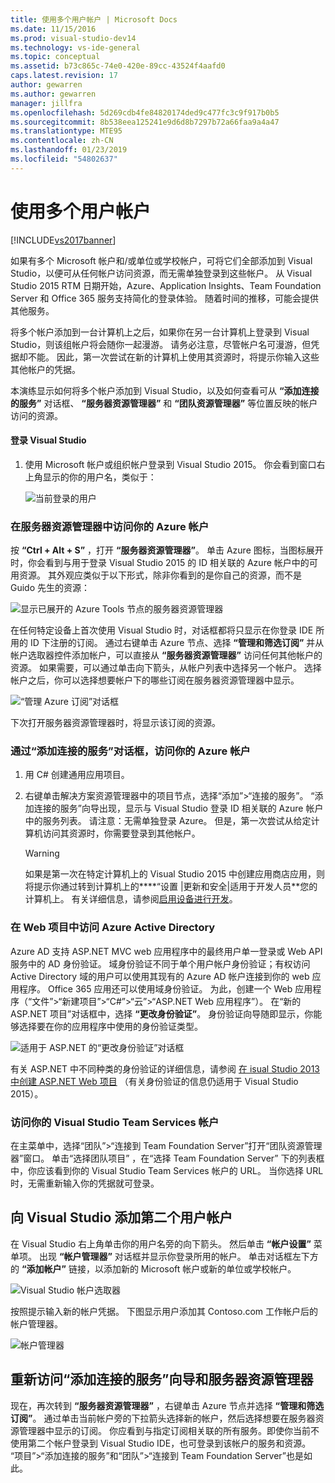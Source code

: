 ```yaml
---
title: 使用多个用户帐户 | Microsoft Docs
ms.date: 11/15/2016
ms.prod: visual-studio-dev14
ms.technology: vs-ide-general
ms.topic: conceptual
ms.assetid: b73c865c-74e0-420e-89cc-43524f4aafd0
caps.latest.revision: 17
author: gewarren
ms.author: gewarren
manager: jillfra
ms.openlocfilehash: 5d269cdb4fe84820174ded9c477fc3c9f917b0b5
ms.sourcegitcommit: 8b538eea125241e9d6d8b7297b72a66faa9a4a47
ms.translationtype: MTE95
ms.contentlocale: zh-CN
ms.lasthandoff: 01/23/2019
ms.locfileid: "54802637"
---
```

# <a name="work-with-multiple-user-accounts"></a>使用多个用户帐户
[!INCLUDE[vs2017banner](../includes/vs2017banner.md)]

如果有多个 Microsoft 帐户和/或单位或学校帐户，可将它们全部添加到 Visual Studio，以便可从任何帐户访问资源，而无需单独登录到这些帐户。 从 Visual Studio 2015 RTM 日期开始，Azure、Application Insights、Team Foundation Server 和 Office 365 服务支持简化的登录体验。 随着时间的推移，可能会提供其他服务。  
  
 将多个帐户添加到一台计算机上之后，如果你在另一台计算机上登录到 Visual Studio，则该组帐户将会随你一起漫游。 请务必注意，尽管帐户名可漫游，但凭据却不能。 因此，第一次尝试在新的计算机上使用其资源时，将提示你输入这些其他帐户的凭据。  
  
 本演练显示如何将多个帐户添加到 Visual Studio，以及如何查看可从 **“添加连接的服务”** 对话框、 **“服务器资源管理器”** 和 **“团队资源管理器”** 等位置反映的帐户访问的资源。  
  
#### <a name="sign-in-to-visual-studio"></a>登录 Visual Studio  
  
1.  使用 Microsoft 帐户或组织帐户登录到 Visual Studio 2015。 你会看到窗口右上角显示的你的用户名，类似于：  
  
     ![当前登录的用户](../ide/media/vs2015-username.png "VS2015_UserName")  
  
### <a name="access-your-azure-account-in-server-explorer"></a>在服务器资源管理器中访问你的 Azure 帐户  
 按 **“Ctrl + Alt + S”** ，打开 **“服务器资源管理器”**。 单击 Azure 图标，当图标展开时，你会看到与用于登录 Visual Studio 2015 的 ID 相关联的 Azure 帐户中的可用资源。 其外观应类似于以下形式，除非你看到的是你自己的资源，而不是 Guido 先生的资源：  
  
 ![显示已展开的 Azure Tools 节点的服务器资源管理器](../ide/media/vs2015-serverexplorer.png "VS2015_ServerExplorer")  
  
 在任何特定设备上首次使用 Visual Studio 时，对话框都将只显示在你登录 IDE 所用的 ID 下注册的订阅。 通过右键单击 Azure 节点、选择 **“管理和筛选订阅”** 并从帐户选取器控件添加帐户，可以直接从 **“服务器资源管理器”** 访问任何其他帐户的资源。 如果需要，可以通过单击向下箭头，从帐户列表中选择另一个帐户。 选择帐户之后，你可以选择想要帐户下的哪些订阅在服务器资源管理器中显示。  
  
 ![“管理 Azure 订阅”对话框](../ide/media/vs2015-manage-subs.png "vs2015_manage_subs")  
  
 下次打开服务器资源管理器时，将显示该订阅的资源。  
  
### <a name="access-your-azure-account-via-add-connected-service-dialog"></a>通过“添加连接的服务”对话框，访问你的 Azure 帐户  
  
1.  用 C# 创建通用应用项目。  
  
2.  右键单击解决方案资源管理器中的项目节点，选择“添加”>“连接的服务”。 “添加连接的服务”向导出现，显示与 Visual Studio 登录 ID 相关联的 Azure 帐户中的服务列表。 请注意：无需单独登录 Azure。 但是，第一次尝试从给定计算机访问其资源时，你需要登录到其他帐户。  
  
    > [!WARNING]
    >  如果是第一次在特定计算机上的 Visual Studio 2015 中创建应用商店应用，则将提示你通过转到计算机上的****“设置 |更新和安全&#124;适用于开发人员**您的计算机上。 有关详细信息，请参阅[启用设备进行开发](https://msdn.microsoft.com/library/windows/apps/dn706236.aspx)。  
  
###  <a name="access_azure"></a> 在 Web 项目中访问 Azure Active Directory  
 Azure AD 支持 ASP.NET MVC web 应用程序中的最终用户单一登录或 Web API 服务中的 AD 身份验证。 域身份验证不同于单个用户帐户身份验证；有权访问 Active Directory 域的用户可以使用其现有的 Azure AD 帐户连接到你的 web 应用程序。 Office 365 应用还可以使用域身份验证。 为此，创建一个 Web 应用程序（“文件”>“新建项目”>“C#”>“云”>“ASP.NET Web 应用程序”）。 在“新的 ASP.NET 项目”对话框中，选择 **“更改身份验证”**。 身份验证向导随即显示，你能够选择要在你的应用程序中使用的身份验证类型。  
  
 ![适用于 ASP.NET 的“更改身份验证”对话框](../ide/media/vs2015-change-authentication.png "VS2015_change_authentication")  
  
 有关 ASP.NET 中不同种类的身份验证的详细信息，请参阅 [在 isual Studio 2013 中创建 ASP.NET Web 项目](http://www.asp.net/visual-studio/overview/2013/creating-web-projects-in-visual-studio#orgauth) （有关身份验证的信息仍适用于 Visual Studio 2015）。  
  
### <a name="access-your-visual-studio-team-services-account"></a>访问你的 Visual Studio Team Services 帐户  
 在主菜单中，选择“团队”>“连接到 Team Foundation Server”打开“团队资源管理器”窗口。 单击“选择团队项目” ，在“选择 Team Foundation Server” 下的列表框中，你应该看到你的 Visual Studio Team Services 帐户的 URL。 当你选择 URL 时，无需重新输入你的凭据就可登录。  
  
## <a name="add-a-second-user-account-to-visual-studio"></a>向 Visual Studio 添加第二个用户帐户  
 在 Visual Studio 右上角单击你的用户名旁的向下箭头。 然后单击 **“帐户设置”** 菜单项。 出现 **“帐户管理器”** 对话框并显示你登录所用的帐户。 单击对话框左下方的 **“添加帐户”** 链接，以添加新的 Microsoft 帐户或新的单位或学校帐户。  
  
 ![Visual Studio 帐户选取器](../ide/media/vs2015-acct-picker.png "VS2015_acct_picker")  
  
 按照提示输入新的帐户凭据。 下图显示用户添加其 Contoso.com 工作帐户后的帐户管理器。  
  
 ![帐户管理器](../ide/media/vs2015-accountmanager.gif "VS2015_AccountManager")  
  
## <a name="revisit-the-add-connected-services-wizard-and-server-explorer"></a>重新访问“添加连接的服务”向导和服务器资源管理器  
 现在，再次转到 **“服务器资源管理器”** ，右键单击 Azure 节点并选择 **“管理和筛选订阅”**。 通过单击当前帐户旁的下拉箭头选择新的帐户，然后选择想要在服务器资源管理器中显示的订阅。 你应看到与指定订阅相关联的所有服务。即使你当前不使用第二个帐户登录到 Visual Studio IDE，也可登录到该帐户的服务和资源。 “项目”>“添加连接的服务”和“团队”>“连接到 Team Foundation Server”也是如此。
